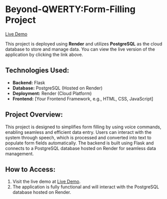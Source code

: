 # Beyond-QWERTY:Form-Filling Project

[Live Demo](<https://mediform.onrender.com>)

This project is deployed using **Render** and utilizes **PostgreSQL** as the cloud database to store and manage data. You can view the live version of the application by clicking the link above.

## Technologies Used:
- **Backend:** Flask
- **Database:** PostgreSQL (Hosted on Render)
- **Deployment:** Render (Cloud Platform)
- **Frontend:** [Your Frontend Framework, e.g., HTML, CSS, JavaScript]

## Project Overview:
This project is designed to simplifies form filling by using voice commands, enabling seamless and efficient data entry. Users can interact with the system through speech, which is processed and converted into text to populate form fields automatically. The backend is built using Flask and connects to a PostgreSQL database hosted on Render for seamless data management.

## How to Access:
1. Visit the live demo at [Live Demo](<https://mediform.onrender.com>).
2. The application is fully functional and will interact with the PostgreSQL database hosted on Render.

